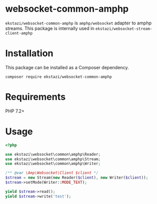 # websocket-common-amphp
`ekstazi/websocket-common-amphp` is `amphp/websocket` adapter to amphp streams. This package is internally used in `ekstazi/websocket-stream-client-amphp`
# Installation
This package can be installed as a Composer dependency.

`composer require ekstazi/websocket-common-amphp`
# Requirements
PHP 7.2+
# Usage

```php
<?php

use ekstazi\websocket\common\amphp\Reader;
use ekstazi\websocket\common\amphp\Stream;
use ekstazi\websocket\common\amphp\Writer;

/** @var \Amp\Websocket\Client $client */
$stream = new Stream(new Reader($client), new Writer($client));
$stream->setMode(Writer::MODE_TEXT);

yield $stream->read();
yield $stream->write('test');
```
